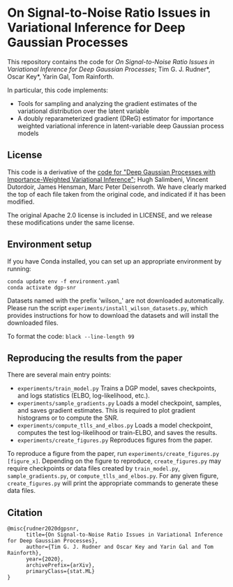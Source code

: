 # On Signal-to-Noise Ratio Issues in Variational Inference for Deep Gaussian Processes

This repository contains the code for _On Signal-to-Noise Ratio Issues in Variational Inference for Deep Gaussian Processes_; Tim G. J. Rudner*, Oscar Key*, Yarin Gal, Tom Rainforth.

In particular, this code implements:
- Tools for sampling and analyzing the gradient estimates of the variational distribution over the latent variable
- A doubly reparameterized gradient (DReG) estimator for importance weighted variational inference in latent-variable deep Gaussian process models

## License
This code is a derivative of the [code for "Deep Gaussian Processes with Importance-Weighted Variational Inference"](https://github.com/hughsalimbeni/DGPs_with_IWVI); Hugh Salimbeni, Vincent Dutordoir, James Hensman, Marc Peter Deisenroth. We have clearly marked the top of each file taken from the original code, and indicated if it has been modified.

The original Apache 2.0 license is included in LICENSE, and we release these modifications under the same license.

## Environment setup
If you have Conda installed, you can set up an appropriate environment by running:
```
conda update env -f environment.yaml
conda activate dgp-snr
```

Datasets named with the prefix 'wilson_' are not downloaded automatically. Please run the script `experiments/install_wilson_datasets.py`, which provides instructions for how to download the datasets and will install the downloaded files.

To format the code: `black --line-length 99`

## Reproducing the results from the paper
There are several main entry points:
- `experiments/train_model.py` Trains a DGP model, saves checkpoints, and logs statistics (ELBO, log-likelihood, etc.).
- `experiments/sample_gradients.py` Loads a model checkpoint, samples, and saves gradient estimates. This is required to plot gradient histograms or to compute the SNR.
- `experiments/compute_tlls_and_elbos.py` Loads a model checkpoint, computes the test log-likelihood or train-ELBO, and saves the results.
- `experiments/create_figures.py` Reproduces figures from the paper.

To reproduce a figure from the paper, run `experiments/create_figures.py [figure_x]`.
Depending on the figure to reproduce, `create_figures.py` may require checkpoints or data files created by `train_model.py`, `sample_gradients.py`, or `compute_tlls_and_elbos.py`.
For any given figure, `create_figures.py` will print the appropriate commands to generate these data files.

## Citation
```
@misc{rudner2020dgpsnr,
      title={On Signal-to-Noise Ratio Issues in Variational Inference for Deep Gaussian Processes},
      author={Tim G. J. Rudner and Oscar Key and Yarin Gal and Tom Rainforth},
      year={2020},
      archivePrefix={arXiv},
      primaryClass={stat.ML}
}
```
